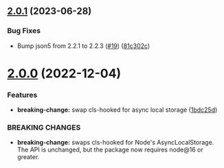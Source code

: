 ## [2.0.1](https://github.com/tafarij/micro-correlation-id/compare/v2.0.0...v2.0.1) (2023-06-28)


### Bug Fixes

* Bump json5 from 2.2.1 to 2.2.3 ([#19](https://github.com/tafarij/micro-correlation-id/issues/19)) ([81c302c](https://github.com/tafarij/micro-correlation-id/commit/81c302c93a57146e8dc3186e82ae68c7d47d1116))

# [2.0.0](https://github.com/tafarij/micro-correlation-id/compare/v1.2.1...v2.0.0) (2022-12-04)


### Features

* **breaking-change:** swap cls-hooked for async local storage ([1bdc25d](https://github.com/tafarij/micro-correlation-id/commit/1bdc25da232edc4373ca52f5e3722526b5224cef))


### BREAKING CHANGES

* **breaking-change:** swaps cls-hooked for Node's AsyncLocalStorage. The API is unchanged, but the package now requires node@16 or greater.
